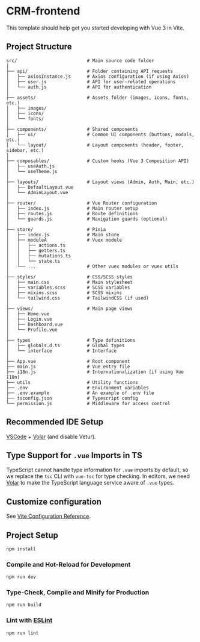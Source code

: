 # CRM-frontend

This template should help get you started developing with Vue 3 in Vite.
## Project Structure
```text
src/                          # Main source code folder
│
├── api/                      # Folder containing API requests
│   ├── axiosInstance.js      # Axios configuration (if using Axios)
│   ├── user.js               # API for user-related operations
│   └── auth.js               # API for authentication
│
├── assets/                   # Assets folder (images, icons, fonts, etc.)
│   ├── images/
│   ├── icons/
│   └── fonts/
│
├── components/               # Shared components
│   ├── ui/                   # Common UI components (buttons, modals, etc.)
│   └── layout/               # Layout components (header, footer, sidebar, etc.)
│
├── composables/              # Custom hooks (Vue 3 Composition API)
│   ├── useAuth.js
│   └── useTheme.js
│
├── layouts/                  # Layout views (Admin, Auth, Main, etc.)
│   ├── DefaultLayout.vue
│   └── AdminLayout.vue
│
├── router/                   # Vue Router configuration
│   ├── index.js              # Main router setup
│   ├── routes.js             # Route definitions
│   └── guards.js             # Navigation guards (optional)
│
├── store/                    # Pinia
│   ├── index.js              # Main store
│   ├── moduleA               # Vuex module
│   │   ├── actions.ts
│   │   ├── getters.ts
│   │   ├── mutations.ts
│   │   └── state.ts
│   └── ...                   # Other vuex modules or vuex utils
│
├── styles/                   # CSS/SCSS styles
│   ├── main.css              # Main stylesheet
│   ├── variables.scss        # SCSS variables
│   ├── mixins.scss           # SCSS mixins
│   └── tailwind.css          # TailwindCSS (if used)
│
├── views/                    # Main page views
│   ├── Home.vue
│   ├── Login.vue
│   ├── Dashboard.vue
│   └── Profile.vue
│
├── types                     # Type definitions
│   ├── globals.d.ts          # Global types
│   └── interface             # Interface
│
├── App.vue                   # Root component
├── main.js                   # Vue entry file
├── i18n.js                   # Internationalization (if using Vue I18n)
├── utils                     # Utility functions
├── .env                      # Environment variables
├── .env.example              # An example of .env file
├── tsconfig.json             # Typescript config
└── permission.js             # Middleware for access control
```

## Recommended IDE Setup

[VSCode](https://code.visualstudio.com/) + [Volar](https://marketplace.visualstudio.com/items?itemName=Vue.volar) (and disable Vetur).

## Type Support for `.vue` Imports in TS

TypeScript cannot handle type information for `.vue` imports by default, so we replace the `tsc` CLI with `vue-tsc` for type checking. In editors, we need [Volar](https://marketplace.visualstudio.com/items?itemName=Vue.volar) to make the TypeScript language service aware of `.vue` types.

## Customize configuration

See [Vite Configuration Reference](https://vite.dev/config/).

## Project Setup

```sh
npm install
```

### Compile and Hot-Reload for Development

```sh
npm run dev
```

### Type-Check, Compile and Minify for Production

```sh
npm run build
```

### Lint with [ESLint](https://eslint.org/)

```sh
npm run lint
```
